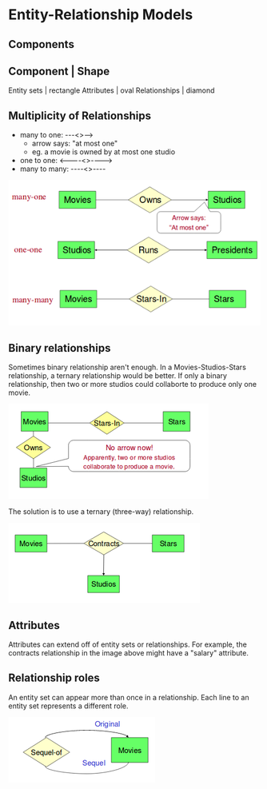 # Entity-Relationship Models

## Components
Component | Shape
-----
Entity sets | rectangle
Attributes | oval
Relationships | diamond

## Multiplicity of Relationships
- many to one: ---<>-->
  - arrow says: "at most one"
  - eg. a movie is owned by at most one studio
- one to one: <----<>---->
- many to many: ----<>----

![multiplicity](images/multiplicity.png)

## Binary relationships
Sometimes binary relationship aren't enough. In a Movies-Studios-Stars relationship, a ternary relationship would be better. If only a binary relationship, then two or more studios could collaborte to produce only one movie. 

![binaryrel](images/binary_rel.png)

The solution is to use a ternary (three-way) relationship.

![ternary](images/ternary.png)

## Attributes
Attributes can extend off of entity sets or relationships. For example, the contracts relationship in the image above might have a "salary" attribute.

## Relationship roles
An entity set can appear more than once in a relationship. Each line to an entity set represents a different role.

![roles](images/roles.png)


